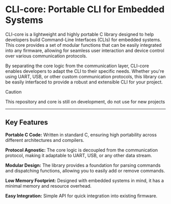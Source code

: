 # CLI-core: Portable CLI for Embedded Systems
CLI-core is a lightweight and highly portable C library designed to help developers build Command-Line Interfaces (CLIs) for embedded systems. This core provides a set of modular functions that can be easily integrated into any firmware, allowing for seamless user interaction and device control over various communication protocols.

By separating the core logic from the communication layer, CLI-core enables developers to adapt the CLI to their specific needs. Whether you're using UART, USB, or other custom communication protocols, this library can be easily interfaced to provide a robust and extensible CLI for your project.

>[!CAUTION]
>This repository and core is still on development, do not use for new projects

---

## Key Features

**Portable C Code:** Written in standard C, ensuring high portability across different architectures and compilers.

**Protocol Agnostic:** The core logic is decoupled from the communication protocol, making it adaptable to UART, USB, or any other data stream.

**Modular Design:** The library provides a foundation for parsing commands and dispatching functions, allowing you to easily add or remove commands.

**Low Memory Footprint:** Designed with embedded systems in mind, it has a minimal memory and resource overhead.

**Easy Integration:** Simple API for quick integration into existing firmware.
